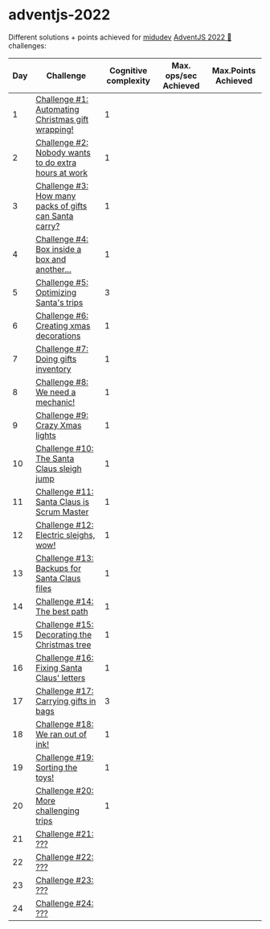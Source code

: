 # adventjs-2022

Different solutions + points achieved for [midudev](https://midu.dev) [AdventJS 2022 🎅](https://adventjs.dev) challenges:

| Day | Challenge | Cognitive complexity | Max. ops/sec Achieved | Max.Points Achieved |
|---|---|---|---|---|
| 1 | [Challenge #1: Automating Christmas gift wrapping!](day1.md) | 1 |  |  |
| 2 | [Challenge #2: Nobody wants to do extra hours at work](day2.md) | 1 |  |  |
| 3 | [Challenge #3: How many packs of gifts can Santa carry?](day3.md) | 1 |  |  |
| 4 | [Challenge #4: Box inside a box and another...](day4.md) | 1 |  |  |
| 5 | [Challenge #5: Optimizing Santa's trips](day5.md) | 3 |  |  |
| 6 | [Challenge #6: Creating xmas decorations](day6.md) | 1 |  |  |
| 7 | [Challenge #7: Doing gifts inventory](day7.md) | 1 |  |  |
| 8 | [Challenge #8: We need a mechanic!](day8.md) | 1 |  |  |
| 9 | [Challenge #9: Crazy Xmas lights](day9.md) | 1 |  |  |
| 10 | [Challenge #10: The Santa Claus sleigh jump](day10.md) | 1 |  |  |
| 11 | [Challenge #11: Santa Claus is Scrum Master](day11.md) | 1 |  |  |
| 12 | [Challenge #12: Electric sleighs, wow!](day12.md) | 1 |  |  |
| 13 | [Challenge #13: Backups for Santa Claus files](day13.md) | 1 |  |  |
| 14 | [Challenge #14: The best path](day14.md) | 1 |  |
| 15 | [Challenge #15: Decorating the Christmas tree](day15.md) | 1 |  |  |
| 16 | [Challenge #16: Fixing Santa Claus' letters](day16.md) | 1 |  |  |
| 17 | [Challenge #17: Carrying gifts in bags](day17.md) | 3 |  |  |
| 18 | [Challenge #18: We ran out of ink!](day18.md) | 1 |  |  |
| 19 | [Challenge #19: Sorting the toys!](day19.md) | 1 |  |  |
| 20 | [Challenge #20: More challenging trips](day20.md) | 1 |  |  |
| 21 | [Challenge #21: ???](day21.md) |  |  |  |
| 22 | [Challenge #22: ???](day22.md) |  |  |  |
| 23 | [Challenge #23: ???](day23.md) |  |  |  |
| 24 | [Challenge #24: ???](day24.md) |  |  |  |
